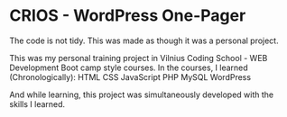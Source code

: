 # CRIOS - WordPress One-Pager
The code is not tidy. This was made as though it was a personal project.

This was my personal training project in Vilnius Coding School - WEB Development Boot camp style courses.
In the courses, I learned (Chronologically): 
HTML 
CSS
JavaScript
PHP
MySQL
WordPress

And while learning, this project was simultaneously developed with the skills I learned.


